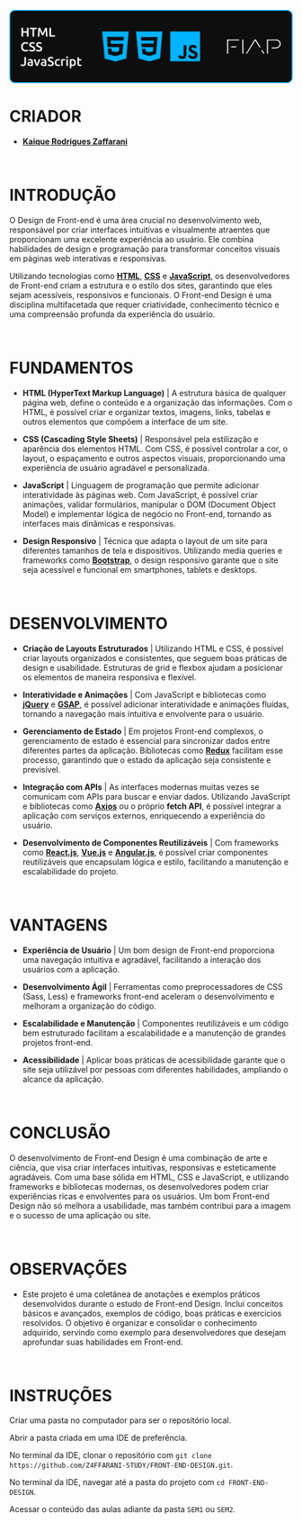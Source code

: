 ![banner](./assets/Banner.png)

# CRIADOR
- **[Kaique Rodrigues Zaffarani](https://github.com/Z4ffarani)**

<br>

# INTRODUÇÃO
O Design de Front-end é uma área crucial no desenvolvimento web, responsável por criar interfaces intuitivas e visualmente atraentes que proporcionam uma excelente experiência ao usuário. Ele combina habilidades de design e programação para transformar conceitos visuais em páginas web interativas e responsivas.

Utilizando tecnologias como **[HTML](https://developer.mozilla.org/pt-BR/docs/Web/HTML)**, **[CSS](https://developer.mozilla.org/pt-BR/docs/Web/CSS)** e **[JavaScript](https://developer.mozilla.org/pt-BR/docs/Web/JavaScript)**, os desenvolvedores de Front-end criam a estrutura e o estilo dos sites, garantindo que eles sejam acessíveis, responsivos e funcionais. O Front-end Design é uma disciplina multifacetada que requer criatividade, conhecimento técnico e uma compreensão profunda da experiência do usuário.

<br>

# FUNDAMENTOS
- **HTML (HyperText Markup Language)** | A estrutura básica de qualquer página web, define o conteúdo e a organização das informações. Com o HTML, é possível criar e organizar textos, imagens, links, tabelas e outros elementos que compõem a interface de um site.

- **CSS (Cascading Style Sheets)** | Responsável pela estilização e aparência dos elementos HTML. Com CSS, é possível controlar a cor, o layout, o espaçamento e outros aspectos visuais, proporcionando uma experiência de usuário agradável e personalizada.

- **JavaScript** | Linguagem de programação que permite adicionar interatividade às páginas web. Com JavaScript, é possível criar animações, validar formulários, manipular o DOM (Document Object Model) e implementar lógica de negócio no Front-end, tornando as interfaces mais dinâmicas e responsivas.

- **Design Responsivo** | Técnica que adapta o layout de um site para diferentes tamanhos de tela e dispositivos. Utilizando media queries e frameworks como **[Bootstrap](https://getbootstrap.com)**, o design responsivo garante que o site seja acessível e funcional em smartphones, tablets e desktops.

<br>

# DESENVOLVIMENTO
- **Criação de Layouts Estruturados** | Utilizando HTML e CSS, é possível criar layouts organizados e consistentes, que seguem boas práticas de design e usabilidade. Estruturas de grid e flexbox ajudam a posicionar os elementos de maneira responsiva e flexível.

- **Interatividade e Animações** | Com JavaScript e bibliotecas como **[jQuery](https://jquery.com)** e **[GSAP](https://greensock.com/gsap/)**, é possível adicionar interatividade e animações fluídas, tornando a navegação mais intuitiva e envolvente para o usuário.

- **Gerenciamento de Estado** | Em projetos Front-end complexos, o gerenciamento de estado é essencial para sincronizar dados entre diferentes partes da aplicação. Bibliotecas como **[Redux](https://redux.js.org)** facilitam esse processo, garantindo que o estado da aplicação seja consistente e previsível.

- **Integração com APIs** | As interfaces modernas muitas vezes se comunicam com APIs para buscar e enviar dados. Utilizando JavaScript e bibliotecas como **[Axios](https://axios-http.com)** ou o próprio **fetch API**, é possível integrar a aplicação com serviços externos, enriquecendo a experiência do usuário.

- **Desenvolvimento de Componentes Reutilizáveis** | Com frameworks como **[React.js](https://react.dev)**, **[Vue.js](https://vuejs.org)** e **[Angular.js](https://angular.io)**, é possível criar componentes reutilizáveis que encapsulam lógica e estilo, facilitando a manutenção e escalabilidade do projeto.

<br>

# VANTAGENS
- **Experiência de Usuário** | Um bom design de Front-end proporciona uma navegação intuitiva e agradável, facilitando a interação dos usuários com a aplicação.

- **Desenvolvimento Ágil** | Ferramentas como preprocessadores de CSS (Sass, Less) e frameworks front-end aceleram o desenvolvimento e melhoram a organização do código.

- **Escalabilidade e Manutenção** | Componentes reutilizáveis e um código bem estruturado facilitam a escalabilidade e a manutenção de grandes projetos front-end.

- **Acessibilidade** | Aplicar boas práticas de acessibilidade garante que o site seja utilizável por pessoas com diferentes habilidades, ampliando o alcance da aplicação.

<br>

# CONCLUSÃO
O desenvolvimento de Front-end Design é uma combinação de arte e ciência, que visa criar interfaces intuitivas, responsivas e esteticamente agradáveis. Com uma base sólida em HTML, CSS e JavaScript, e utilizando frameworks e bibliotecas modernas, os desenvolvedores podem criar experiências ricas e envolventes para os usuários. Um bom Front-end Design não só melhora a usabilidade, mas também contribui para a imagem e o sucesso de uma aplicação ou site.

<br>

# OBSERVAÇÕES
- Este projeto é uma coletânea de anotações e exemplos práticos desenvolvidos durante o estudo de Front-end Design. Inclui conceitos básicos e avançados, exemplos de código, boas práticas e exercícios resolvidos. O objetivo é organizar e consolidar o conhecimento adquirido, servindo como exemplo para desenvolvedores que desejam aprofundar suas habilidades em Front-end.

<br>

# INSTRUÇÕES
Criar uma pasta no computador para ser o repositório local.

Abrir a pasta criada em uma IDE de preferência.

No terminal da IDE, clonar o repositório com `git clone https://github.com/Z4FFARANI-STUDY/FRONT-END-DESIGN.git`.

No terminal da IDE, navegar até a pasta do projeto com `cd FRONT-END-DESIGN`.

Acessar o conteúdo das aulas adiante da pasta `SEM1` ou `SEM2`.
